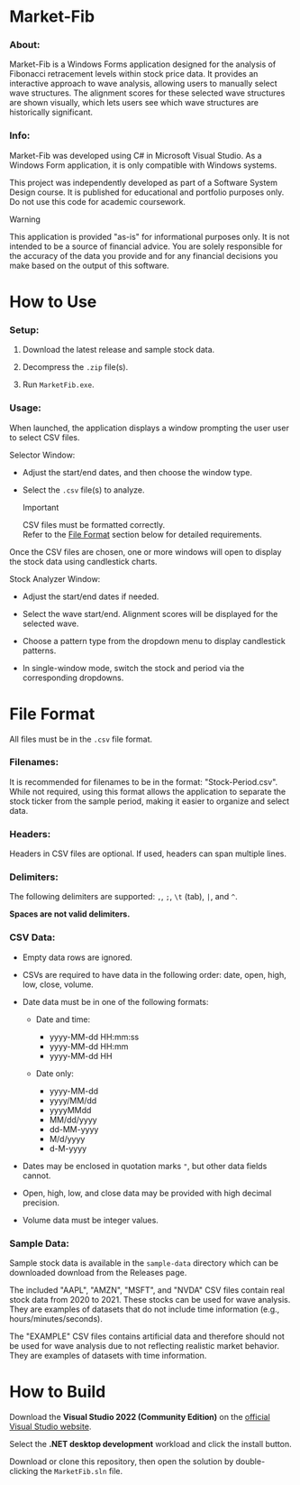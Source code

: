 # Market-Fib

### About:

Market-Fib is a Windows Forms application designed for the analysis of Fibonacci retracement levels within stock price data. It provides an interactive approach to wave analysis, allowing users to manually select wave structures. The alignment scores for these selected wave structures are shown visually, which lets users see which wave structures are historically significant.

### Info:

Market-Fib was developed using C# in Microsoft Visual Studio. As a Windows Form application, it is only compatible with Windows systems.

This project was independently developed as part of a Software System Design course. It is published for educational and portfolio purposes only. Do not use this code for academic coursework.

> [!WARNING]
> This application is provided "as-is" for informational purposes only. It is not intended to be a source of financial advice. You are solely responsible for the accuracy of the data you provide and for any financial decisions you make based on the output of this software.

# How to Use

### Setup:

1. Download the latest release and sample stock data.

2. Decompress the `.zip` file(s).

3. Run `MarketFib.exe`.

### Usage:

When launched, the application displays a window prompting the user user to select CSV files.

Selector Window:

- Adjust the start/end dates, and then choose the window type.

- Select the `.csv` file(s) to analyze.
    > [!IMPORTANT]
    > CSV files must be formatted correctly.<br>
    > Refer to the [File Format](#File-Format) section below for detailed requirements.

Once the CSV files are chosen, one or more windows will open to display the stock data using candlestick charts.

Stock Analyzer Window:

- Adjust the start/end dates if needed.

- Select the wave start/end. Alignment scores will be displayed for the selected wave.

- Choose a pattern type from the dropdown menu to display candlestick patterns.

- In single-window mode, switch the stock and period via the corresponding dropdowns.

# File Format

All files must be in the `.csv` file format.

### Filenames:

It is recommended for filenames to be in the format: "Stock-Period.csv". While not required, using this format allows the application to separate the stock ticker from the sample period, making it easier to organize and select data.

### Headers:

Headers in CSV files are optional. If used, headers can span multiple lines.

### Delimiters:

The following delimiters are supported: `,`, `;`, `\t` (tab), `|`, and `^`.

**Spaces are not valid delimiters.**

### CSV Data:

- Empty data rows are ignored.

- CSVs are required to have data in the following order: date, open, high, low, close, volume.

- Date data must be in one of the following formats:

    - Date and time:
        - yyyy-MM-dd HH:mm:ss
        - yyyy-MM-dd HH:mm
        - yyyy-MM-dd HH

    - Date only:
        - yyyy-MM-dd
        - yyyy/MM/dd
        - yyyyMMdd
        - MM/dd/yyyy
        - dd-MM-yyyy
        - M/d/yyyy
        - d-M-yyyy

- Dates may be enclosed in quotation marks `"`, but other data fields cannot.

- Open, high, low, and close data may be provided with high decimal precision.

- Volume data must be integer values.

### Sample Data:

Sample stock data is available in the `sample-data` directory which can be downloaded download from the Releases page.

The included "AAPL", "AMZN", "MSFT", and "NVDA" CSV files contain real stock data from 2020 to 2021. These stocks can be used for wave analysis. They are examples of datasets that do not include time information (e.g., hours/minutes/seconds).

The "EXAMPLE" CSV files contains artificial data and therefore should not be used for wave analysis due to not reflecting realistic market behavior. They are examples of datasets with time information. 

# How to Build

Download the **Visual Studio 2022 (Community Edition)** on the [official Visual Studio website](https://visualstudio.microsoft.com/vs/).

Select the **.NET desktop development** workload and click the install button.

Download or clone this repository, then open the solution by double-clicking the `MarketFib.sln` file.
